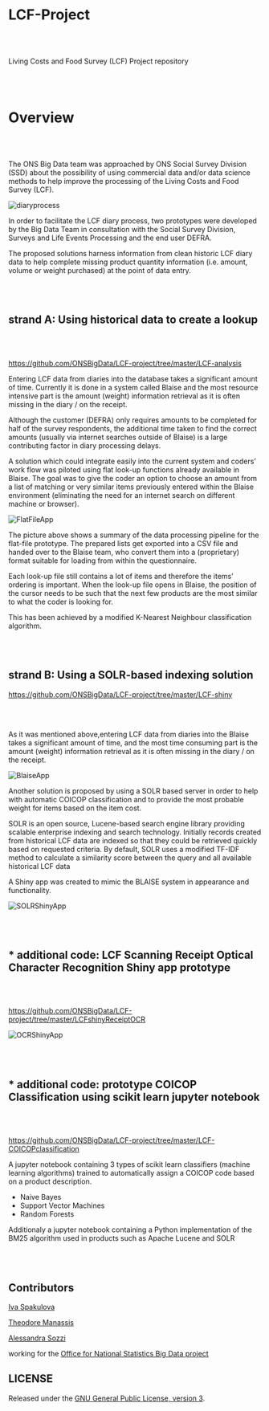 # LCF-Project


<br></br>

Living Costs and Food Survey (LCF) Project repository

<br></br>


# Overview


<br></br>


The ONS Big Data team was approached by ONS Social Survey Division (SSD) about the possibility of using 
commercial data and/or data science methods to help improve the processing of the 
Living Costs and Food Survey (LCF).


![diaryprocess](https://github.com/ONSBigData/LCF-project/blob/master/LCFDiaryProcess.png "")  

     
In order to facilitate the LCF diary process, two prototypes were developed by the Big Data Team in consultation with 
the Social Survey Division, Surveys and Life Events Processing and the end user DEFRA. 

The proposed solutions harness information from clean historic LCF diary data to help complete 
missing product quantity information (i.e. amount, volume or weight purchased) at the point of data entry.   
     
     
<br></br>


## strand A: Using historical data to create a lookup    

<br></br>
    
https://github.com/ONSBigData/LCF-project/tree/master/LCF-analysis


Entering LCF data from diaries into the database takes a significant amount of time. Currently it is done in a system called Blaise 
and the most resource intensive part is the amount (weight) information retrieval as it is often missing in the diary / on the receipt.

Although the customer (DEFRA) only requires amounts to be completed for half of the survey respondents, the additional
time taken to find the correct amounts (usually via internet searches outside of Blaise) is a large 
contributing factor in diary processing delays.

A solution which could integrate easily into the current system and coders’ work flow was piloted using flat look-up functions 
already available in Blaise. The goal was to give the coder an option to choose an amount from a list of matching 
or very similar items previously entered within the Blaise environment
(eliminating the need for an internet search on different machine or browser).



![FlatFileApp](https://github.com/ONSBigData/LCF-project/blob/master/FlatFiles.png "")  


The picture above shows a summary of the data processing pipeline for the flat-file prototype.
The prepared lists get exported into a CSV file and handed over to the Blaise team,
who convert them into a (proprietary) format suitable for loading from within the questionnaire. 

Each look-up file still contains a lot of items and therefore the items’ ordering is important. 
When the look-up file opens in Blaise, the position of the cursor needs to be such that the next few products 
are the most similar to what the coder is looking for.

This has been achieved by a modified K-Nearest Neighbour classification algorithm.


<br></br>


## strand B: Using a SOLR-based indexing solution


https://github.com/ONSBigData/LCF-project/tree/master/LCF-shiny

<br> </br>

As it was mentioned above,entering LCF data from diaries into the Blaise takes a significant amount of time,
and the most time consuming part is the amount (weight) information retrieval as it is often missing 
in the diary / on the receipt.

![BlaiseApp](https://github.com/ONSBigData/LCF-project/blob/master/BLAISEpic.png "")  


Another solution is proposed by using a SOLR based server in order to help with automatic COICOP classification and to 
provide the most probable weight for items based on the item cost.

SOLR is an open source, Lucene-based search engine library providing scalable enterprise indexing and search technology. 
Initially records created from historical LCF data are indexed so that they could be retrieved quickly based on requested criteria. 
By default, SOLR uses a modified TF-IDF method to calculate a similarity score between the query and all available historical LCF data


A Shiny app was created to mimic the BLAISE system in appearance and functionality.

![SOLRShinyApp](https://github.com/ONSBigData/LCF-project/blob/master/LCF-2a.png "")  


<br> </br>


## * additional code: LCF Scanning Receipt Optical Character Recognition Shiny app prototype


<br></br>


https://github.com/ONSBigData/LCF-project/tree/master/LCFshinyReceiptOCR

![OCRShinyApp](https://github.com/ONSBigData/LCF-project/blob/master/good.receipt.scan.png "")


<br></br>


## * additional code: prototype COICOP Classification using scikit learn jupyter notebook

<br></br>

https://github.com/ONSBigData/LCF-project/tree/master/LCF-COICOPclassification


A jupyter notebook containing 3 types of scikit learn classifiers (machine learning algorithms) trained to 
automatically assign a COICOP code based on a product description.  

- Naive Bayes
- Support Vector Machines
- Random Forests

Additionaly a jupyter notebook containing a Python implementation of the BM25 algorithm used in products such as Apache Lucene and SOLR

<br></br>


## Contributors

[Iva Spakulova](https://github.com/ivyONS)

[Theodore Manassis](https://github.com/mamonu)

[Alessandra Sozzi](https://github.com/AlessandraSozzi)

working for the [Office for National Statistics Big Data project](https://www.ons.gov.uk/aboutus/whatwedo/programmesandprojects/theonsbigdataproject)


## LICENSE

Released under the [GNU General Public License, version 3](LICENSE).
